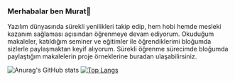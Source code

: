 ### Merhabalar ben Murat👋

Yazılım dünyasında sürekli yenilikleri takip edip, hem hobi hemde mesleki kazanım sağlaması açısından öğrenmeye devam ediyorum. Okuduğum makaleler, katıldığım seminer ve eğitimler ile öğrendiklerimi bloğumda sizlerle paylaşmaktan keyif alıyorum. Sürekli öğrenme sürecimde bloğumda paylaştığım makalelerin proje örneklerine buradan ulaşabilirsiniz.
<!--
**muratsuzen/muratsuzen** is a ✨ _special_ ✨ repository because its `README.md` (this file) appears on your GitHub profile.

Here are some ideas to get you started:

- 🔭 I’m currently working on ...
- 🌱 I’m currently learning ...
- 👯 I’m looking to collaborate on ...
- 🤔 I’m looking for help with ...
- 💬 Ask me about ...
- 📫 How to reach me: ...
- 😄 Pronouns: ...
- ⚡ Fun fact: ...
-->
![Anurag's GitHub stats](https://github-readme-stats.vercel.app/api?username=muratsuzen&show_icons=true&theme=radical)
[![Top Langs](https://github-readme-stats.vercel.app/api/top-langs/?username=muratsuzen&layout=compact)](https://github.com/anuraghazra/github-readme-stats)

<a href="https://msuzen.blogspot.com/" rel="nofollow"><img src="https://img.shields.io/badge/blog-msuzen.blogspot-blue" alt="" data-canonical-src="https://img.shields.io/badge/blog-msuzen.blogspot-blue" style="max-width: 100%;"></a>
<a href="https://twitter.com/muratsuezen" rel="nofollow"><img src="https://img.shields.io/badge/-muratsuezen-blue?style=flat-square&logo=twitter&logoColor=white&link=https://twitter.com/muratsuezen" alt="" data-canonical-src="https://img.shields.io/badge/-muratsuezen-blue?style=flat-square&logo=twitter&logoColor=white&link=https://twitter.com/muratsuezen" style="max-width: 100%;"></a>
<a href="https://www.linkedin.com/in/muratsuzen" rel="nofollow"><img src="https://img.shields.io/badge/-muratsuzen-blue?style=flat-square&logo=Linkedin&logoColor=white&link=https://www.linkedin.com/in/muratsuzen" alt="" data-canonical-src="https://img.shields.io/badge/-muratsuzen-blue?style=flat-square&logo=Linkedin&logoColor=white&link=https://www.linkedin.com/in/muratsuzen" style="max-width: 100%;"></a>
<a href="https://muratsuzen.medium.com/" rel="nofollow"><img src="https://img.shields.io/badge/-muratsuzen-blue?style=flat-square&logo=medium&logoColor=white&link=https://muratsuzen.medium.com/" alt="" data-canonical-src="https://img.shields.io/badge/-muratsuzen-blue?style=flat-square&logo=medium&logoColor=white&link=https://muratsuzen.medium.com/" style="max-width: 100%;"></a>


